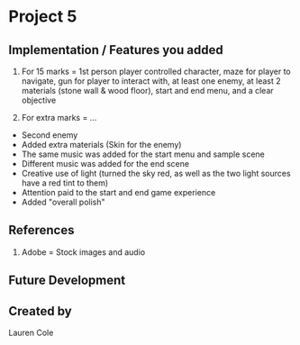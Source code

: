 # Project 5

## Implementation / Features you added

1. For 15 marks = 1st person player controlled character, maze for player to navigate, gun for player to interact with, at least one enemy, at least 2 materials (stone wall & wood floor), start and end menu, and a clear objective

2. For extra marks = ...
- Second enemy
- Added extra materials (Skin for the enemy)
- The same music was added for the start menu and sample scene
- Different music was added for the end scene
- Creative use of light (turned the sky red, as well as the two light sources have a red tint to them)
- Attention paid to the start and end game experience
- Added "overall polish"

## References

1. Adobe = Stock images and audio

## Future Development

## Created by

Lauren Cole